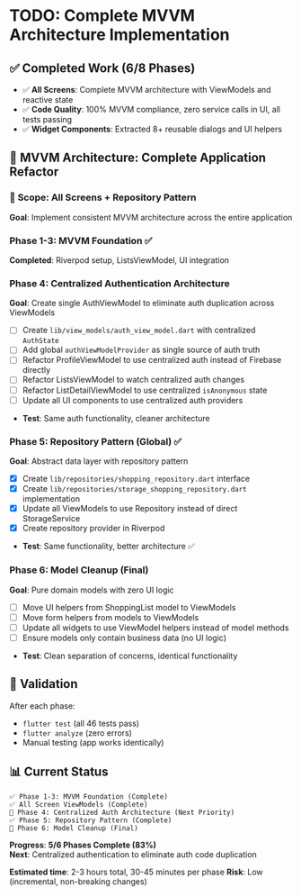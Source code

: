# TODO: Complete MVVM Architecture Implementation

## ✅ Completed Work (6/8 Phases)
- ✅ **All Screens**: Complete MVVM architecture with ViewModels and reactive state
- ✅ **Code Quality**: 100% MVVM compliance, zero service calls in UI, all tests passing
- ✅ **Widget Components**: Extracted 8+ reusable dialogs and UI helpers

## 🚧 MVVM Architecture: Complete Application Refactor

### 🎯 **Scope**: All Screens + Repository Pattern
**Goal**: Implement consistent MVVM architecture across the entire application

### Phase 1-3: MVVM Foundation ✅
**Completed**: Riverpod setup, ListsViewModel, UI integration

### Phase 4: Centralized Authentication Architecture
**Goal**: Create single AuthViewModel to eliminate auth duplication across ViewModels

- [ ] Create `lib/view_models/auth_view_model.dart` with centralized `AuthState`
- [ ] Add global `authViewModelProvider` as single source of auth truth
- [ ] Refactor ProfileViewModel to use centralized auth instead of Firebase directly
- [ ] Refactor ListsViewModel to watch centralized auth changes
- [ ] Refactor ListDetailViewModel to use centralized `isAnonymous` state
- [ ] Update all UI components to use centralized auth providers
- **Test**: Same auth functionality, cleaner architecture

### Phase 5: Repository Pattern (Global) ✅
**Goal**: Abstract data layer with repository pattern

- [x] Create `lib/repositories/shopping_repository.dart` interface
- [x] Create `lib/repositories/storage_shopping_repository.dart` implementation  
- [x] Update all ViewModels to use Repository instead of direct StorageService
- [x] Create repository provider in Riverpod
- **Test**: Same functionality, better architecture ✅

### Phase 6: Model Cleanup (Final)  
**Goal**: Pure domain models with zero UI logic

- [ ] Move UI helpers from ShoppingList model to ViewModels
- [ ] Move form helpers from models to ViewModels  
- [ ] Update all widgets to use ViewModel helpers instead of model methods
- [ ] Ensure models only contain business data (no UI logic)
- **Test**: Clean separation of concerns, identical functionality

## 🎯 Validation
After each phase:
- `flutter test` (all 46 tests pass)
- `flutter analyze` (zero errors)
- Manual testing (app works identically)

## 📊 Current Status
```
✅ Phase 1-3: MVVM Foundation (Complete)
✅ All Screen ViewModels (Complete)  
🚧 Phase 4: Centralized Auth Architecture (Next Priority)
✅ Phase 5: Repository Pattern (Complete)
🚧 Phase 6: Model Cleanup (Final)
```

**Progress**: **5/6 Phases Complete (83%)**  
**Next**: Centralized authentication to eliminate auth code duplication

**Estimated time**: 2-3 hours total, 30-45 minutes per phase
**Risk**: Low (incremental, non-breaking changes)